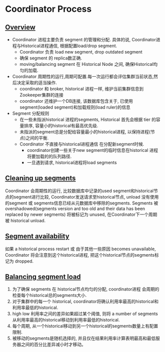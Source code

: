 # Coordinator Process

## [Overview](https://druid.apache.org/docs/latest/design/coordinator.html#overview)
 - Coordinator 进程主要负责 segment 的管理和分配. 具体的说, Coordinator进程与Historical进程通信, 根据配置load/drop segment.
     - Coordinator 负责 load new segment, drop outdated segment
     - 确保 segment 的 replica数正确.
     - moving/balancing segment 在 Historical Node 之间, 确保Historical均匀的加载. 
 - Coordinator 周期性的运行,周期可配置.每一次运行都会评估集群当前状态,然后决定采取的适当操作.
    - coordinator 和 broker, historical 进程一样, 维护当前集群信息到Zookeeper集群的连接
    - coordinator 还维护一个DB连接, 该数据库包含关于, 已使用segment(loaded segment)和加载规则(load ruler)的信息
 - Segment 分配规则
    - 在一些未指派historical 进程的segments, Historical 首先会根据 tier 的容量排序, 容量小的historical有最高优先级.
    - 未指派的segment总是分配给容量最小的historical进程, 以保持进程(节点)之间的平衡.
    - Coordinator 不直接与historical进程通信 在分配新segment时候.
        - coordinator创建一些关于new segment的临时信息在historical 进程将要加载的的队列路径.
        - 一旦遇到请求, historical进程将load segments
        
## [Cleaning up segments](https://druid.apache.org/docs/latest/design/coordinator.html#cleaning-up-segments)
Coordinator 会周期性的运行, 比较数据库中记录的used segment和historical节点的segment进行比较, Coordinator发送请求至historical节点, unload 没有使用的segment 或 segments信息已经从元数据库中移除的segments.
Segments 被 overshadowed(segments version ard too old and their data has been replaced by newer segments) 将被标记为 unused, 在Coordinator下一个周期被 historical unload.
## [Segment availability](https://druid.apache.org/docs/latest/design/coordinator.html#segment-availability)
如果 a historical process restart 或 由于其他一些原因 becomes unavailable, Coordinator 将会注意到这个historical进程, 把这个historical节点的segments标记为 dropped.

## [Balancing segment load](https://druid.apache.org/docs/latest/design/coordinator.html#balancing-segment-load)
 1. 为了确保 segments 在 historical节点均匀的分配, coordinator进程 会周期的检查每个historical总的segments大小.
 2. 对于集群中的每一个 historical, coordinator将确认利用率最高的historical和利用率最低的historical.
 3. high low 利用率之间的差异如果超过某个阈值, 则将 a number of segments 从利用率最高的historical移动到利用率最低的historical.
 4. 每个周期, 从一个historical移动到另一个historical的segments数量上有配置限制.
 5. 被移动的segments是随机选择的, 并且仅在结果利用率计算表明最高和最低服务器之间的百分比差异减小时才移动。